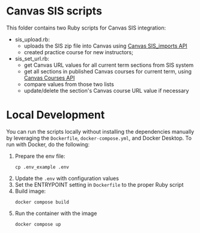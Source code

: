 # Canvas SIS scripts

This folder contains two Ruby scripts for Canvas SIS integration:
* sis_upload.rb: 
    * uploads the SIS zip file into Canvas using [Canvas SIS_imports API](https://canvas.instructure.com/doc/api/sis_imports.html)
    * created practice course for new instructors;
* sis_set_url.rb: 
    * get Canvas URL values for all current term sections from SIS system
    * get all sections in published Canvas courses for current term, using [Canvas Courses API](https://canvas.instructure.com/doc/api/courses.html)
    * compare values from those two lists
    * update/delete the section's Canvas course URL value if necessary 

# Local Development

You can run the scripts locally without installing the dependencies manually by leveraging the `Dockerfile`, `docker-compose.yml`, and Docker Desktop. To run with Docker, do the following:

1. Prepare the env file:
    ```
    cp .env_example .env
    ```
2. Update the `.env` with configuration values
3. Set the ENTRYPOINT setting in `Dockerfile` to the proper Ruby script
4. Build image: 
    ```
    docker compose build
    ```
5. Run the container with the image
    ```
    docker compose up
    ```

